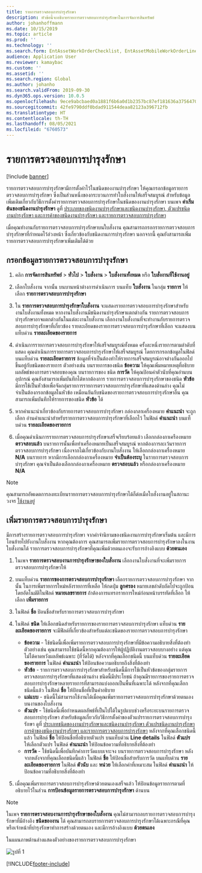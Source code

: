 ```yaml
---
title: รายการตรวจสอบการบำรุงรักษา
description: หัวข้อนี้จะอธิบายรายการตรวจสอบการบำรุงรักษาในการจัดการสินทรัพย์
author: johanhoffmann
ms.date: 10/15/2019
ms.topic: article
ms.prod: ''
ms.technology: ''
ms.search.form: EntAssetWorkOrderChecklist, EntAssetMobileWorkOrderLineChecklistDetails
audience: Application User
ms.reviewer: kamaybac
ms.custom: ''
ms.assetid: ''
ms.search.region: Global
ms.author: johanho
ms.search.validFrom: 2019-09-30
ms.dyn365.ops.version: 10.0.5
ms.openlocfilehash: 9ece9abcbaed0a1881f6b6a0d1b2357bc87ef181636a37564709f62c6aa38475
ms.sourcegitcommit: 42fe9790ddf0bdad911544deaa82123a396712fb
ms.translationtype: HT
ms.contentlocale: th-TH
ms.lasthandoff: 08/05/2021
ms.locfileid: "6760573"
---
```

# <a name="maintenance-checklists"></a>รายการตรวจสอบการบำรุงรักษา

[!include [banner](../../includes/banner.md)]



รายการตรวจสอบการบำรุงรักษามีการตั้งค่าไว้ในชนิดของงานบำรุงรักษา ให้คุณกรอกข้อมูลรายการตรวจสอบการบำรุงรักษา ซึ่งเป็นส่วนหนึ่งของกระบวนการทำใบสั่งงานให้เสร็จสมบูรณ์ สำหรับข้อมูลเพิ่มเติมเกี่ยวกับวิธีการตั้งค่ารายการตรวจสอบการบำรุงรักษาในชนิดของงานบำรุงรักษา บนเพจ **ค่าเริ่มต้นของชนิดงานบำรุงรักษา** ดูที่ [ประเภทของชนิดงานบำรุงรักษาและชนิดงานบำรุงรักษา, ตัวแปรชนิดงานบำรุงรักษา และการค้าของชนิดงานบำรุงรักษา และรายการตรวจสอบการบำรุงรักษา](../setup-for-work-orders/job-groups-and-job-types-variants-trades-and-checklists.md)

เมื่อคุณทำงานกับรายการตรวจสอบการบำรุงรักษาบนใบสั่งงาน คุณสามารถกรอกรายการตรวจสอบการบำรุงรักษาที่กำหนดไว้ล่วงหน้า ซึ่งเกี่ยวข้องกับชนิดงานการบำรุงรักษา นอกจากนี้ คุณยังสามารถเพิ่มรายการตรวจสอบการบำรุงรักษาเพิ่มเติมได้ด้วย


## <a name="fill-in-a-maintenance-checklist"></a>กรอกข้อมูลรายการตรวจสอบการบำรุงรักษา

1. คลิก **การจัดการสินทรัพย์** > **ทั่วไป** > **ใบสั่งงาน** > **ใบสั่งงานทั้งหมด** หรือ **ใบสั่งงานที่ใช้งานอยู่**

2. เลือกใบสั่งงาน จากนั้น บนบานหน้าต่างการดำเนินการ บนแท็บ **ใบสั่งงาน** ในกลุ่ม **รายการ** ให้เลือก **รายการตรวจสอบการบำรุงรักษา**

3. ใน **รายการตรวจสอบการบำรุงรักษาใบสั่งงาน** จะแสดงรายการตรวจสอบการบำรุงรักษาสำหรับงานใบสั่งงานทั้งหมด หากงานใบสั่งงานมีชนิดงานบำรุงรักษาแตกต่างกัน รายการตรวจสอบการบำรุงรักษาอาจแตกต่างกันในแต่ละงานใบสั่งงาน เลือกงานใบสั่งงานที่จะทำงานกับรายการตรวจสอบการบำรุงรักษาที่เกี่ยวข้อง รายละเอียดของรายการตรวจสอบการบำรุงรักษาที่เลือก จะแสดงบนแท็บด่วน **รายละเอียดของรายการ**

4. ดำเนินการรายการตรวจสอบการบำรุงรักษาให้เสร็จสมบูรณ์ทั้งหมด ครั้งละหนึ่งรายการตามลำดับที่แสดง คุณดำเนินการรายการตรวจสอบการบำรุงรักษาให้เสร็จสมบูรณ์ โดยการกรอกข้อมูลในฟิลด์บนแท็บด่วน **รายละเอียดรายการ** ข้อมูลที่จำเป็นต้องทำให้รายการเสร็จสมบูรณ์อาจต่างกันออกไป ขึ้นอยู่กับชนิดของรายการ ตัวอย่างเช่น บนรายการของชนิด **ข้อความ** ให้คุณเพิ่มหมายเหตุที่อธิบายผลลัพธ์ของการตรวจสอบของคุณ บนรายการของ ชนิด **การวัด** ให้คุณป้อนค่าตัวนับที่คุณอ่านบนอุปกรณ์ คุณยังสามารถเพิ่มบันทึกได้หากต้องการ รายการตรวจสอบการบำรุงรักษาของชนิด **หัวข้อ** มีการใช้เป็นหัวข้อเพื่อจัดกลุ่มรายการรายการตรวจสอบการบำรุงรักษาที่แสดงด้านล่าง คุณไม่จำเป็นต้องกรอกข้อมูลในหัวข้อ เหมือนกันกับชนิดของรายการตรวจสอบการบำรุงรักษาอื่น คุณสามารถเพิ่มบันทึกให้รายการของชนิด **หัวข้อ** ได้

5. หากคำแนะนำเกี่ยวข้องกับรายการตรวจสอบการบำรุงรักษา กล่องกลาเครื่องหมาย **คำแนะนำ** จะถูกเลือก อ่านคำแนะนำสำหรับรายการตรวจสอบการบำรุงรักษาที่เลือกไว้ ในฟิลด์ **คำแนะนำ** บนแท็บด่วน **รายละเอียดของรายการ**

6. เมื่อคุณดำเนินการรายการตรวจสอบการบำรุงรักษาเสร็จเรียบร้อยแล้ว เลือกกล่องกาเครืองหมาย **ตรวจสอบแล้ว** บนรายการนั้นเพื่อทำเครื่องหมายเป็นเสร็จสมบูรณ์ หากต้องการละเว้นรายการตรวจสอบการบำรุงรักษา เนื่องจากไม่เกี่ยวข้องกับงานใบสั่งงาน ให้เลือกกล่องกาเครื่องหมาย **N/A** บนรายการ หากมีการเลือกกล่องกาเครื่องหมาย **จำเป็นต้องระบุ** ในรายการตรวจสอบการบำรุงรักษา คุณจำเป็นต้องเลือกกล่องกาเครื่องหมาย **ตรวจสอบแล้ว** หรือกล่องกาเครื่องหมาย **N/A**

>[!NOTE]
>คุณสามารถอัพเดตการลงทะเบียนรายการตรวจสอบการบำรุงรักษาได้ก็ต่อเมือใบสั่งงานอยู่ในสถานะวงจร [ใช้งานอยู่](../setup-for-work-orders/work-order-lifecycle-states.md)  


## <a name="add-a-maintenance-checklist-line"></a>เพิ่มรายการตรวจสอบการบำรุงรักษา

มีการสร้างรายการตรวจสอบการบำรุงรักษา จากคำจำนิยามของชนิดงานการบำรุงรักษาเริ่มต้น และมีการโอนย้ายไปยังงานใบสั่งงาน หากคุณต้องการ คุณสามารถเพิ่มรายการตรวจสอบการบำรุงรักษาลงในงานใบสั่งงานได้ รายการตรวจสอบการบำรุงรักษาที่คุณเพิ่มด้วยตนเองจะรับการอ้างอิงแบบ **ด้วยตนเอง**

1. ในเพจ **รายการตรวจสอบงานการบำรุงรักษาของใบสั่งงาน** เลือกงานใบสั่งงานที่จะเพิ่มรายการตรวจสอบการบำรุงรักษาให้

2. บนแท็บด่วน **รายการของการตรวจสอบการบำรุงรักษา** เลือกรายการตรวจสอบการบำรุงรักษา จากนั้น ในการเพิ่มรายการใหม่หลังรายการที่เหลือ ให้กดปุ่ม **ลูกศรลง** หมายเลขลำดับถัดไปจะถูกป้อนโดยอัตโนมัติในฟิลด์ **หมายเลขรายการ** ถ้าต้องการแทรกรายการใหม่ก่อนหน้าบรรทัดที่เลือก ให้เลือก **เพิ่มรายการ** 

3. ในฟิลด์ **ชื่อ** ป้อนชื่อสำหรับรายการตรวจสอบการบำรุงรักษา

4. ในฟิลด์ **ชนิด** ให้เลือกชนิดสำหรับรายการของรายการตรวจสอบการบำรุงรักษา แท็บด่วน **รายละเอียดของรายการ** จะมีฟิลด์ที่เกี่ยวข้องสำหรับแต่ละชนิดของรายการตรวจสอบการบำรุงรักษา
    - **ข้อความ** - ใช้ชนิดนี้เพื่อเพิ่มรายการตรวจสอบการบำรุงรักษาที่มีข้อความอธิบายสิ่งที่ต้องทำ ตัวอย่างเช่น คุณสามารถใช้ชนิดนี้หากคุณต้องการให้ผู้ปฏิบัติงานตรวจสอบบางอย่าง แต่คุณไม่ได้คาดหวังผลลัพธ์เฉพาะ (ที่วัดได้) หลังจากที่คุณเลือกชนิดนี้ บนแท็บด่วน **รายละเอียดของรายการ** ในฟิลด์ **คำแนะนำ** ให้ป้อนข้อความอธิบายถึงสิ่งที่ต้องทำ
    - **หัวข้อ** - รายการตรวจสอบการบำรุงรักษาสำหรับชนิดนี้มีการใช้เป็นหัวข้อของกลุ่มรายการตรวจสอบการบำรุงรักษาที่แสดงด้านล่าง ชนิดนี้มีประโยชน์ ถ้าคุณมีรายการของรายการตรวจสอบการบำรุงรักษาหลายรายการที่สามารถแบ่งออกเป็นพื้นที่เฉพาะได้ หลังจากที่คุณเลือกชนิดนี้แล้ว ในฟิลด์ **ชื่อ** ให้ป้อนชื่อที่เป็นคำอธิบาย
    - **แม่แบบ** - ชนิดนี้ไม่สามารถใช้งานได้เมื่อคุณเพิ่มรายการตรวจสอบการบำรุงรักษาด้วยตนเองบนงานของใบสั่งงาน  
    - **ตัวแปร** - ใช้ชนิดนี้เพื่อกำหนดผลลัพธ์ที่เป็นไปได้ในรูปแบบช่วงหรือระยะบนรายการตรวจสอบการบำรุงรักษา สำหรับข้อมูลเกี่ยวกับวิธีการตั้งค่าของตัวแปรรายการตรวจสอบการบำรุงรักษา ดูที่ [ประเภทชนิดของงานบำรุงรักษาและชนิดงานบำรุงรักษา ตัวแปรชนิดงานบำรุงรักษา การค้าของชนิดงานบำรุงรักษา และรายการตรวจสอบการบำรุงรักษา](../setup-for-work-orders/job-groups-and-job-types-variants-trades-and-checklists.md) หลังจากที่คุณเลือกชนิดนี้แล้ว ในฟิลด์ **ชื่อ** ให้ป้อนชื่อที่อธิบายตัวแปร บนแท็บด่วน **Line details** ในฟิลด์ **ตัวแปร** ให้เลือกตัวแปร ในฟิลด์ **คำแนะนำ** ให้ป้อนข้อความที่อธิบายสิ่งที่ต้องทำ
    - **การวัด** - ใช้ชนิดนี้เพื่อบันทึกค่าการวัดแบบเจาะจง บนรายการตรวจสอบการบำรุงรักษา หลังจากหลังจากที่คุณเลือกชนิดนี้แล้ว ในฟิลด์ **ชื่อ** ให้ป้อนชื่อสำหรับการวัด บนแท็บด่วน **รายละเอียดของรายการ** ในฟิลด์ **ตัวนับ** และ **หน่วย** ให้เลือกค่าที่เหมาะสม ในฟิลด์ **คำแนะนำ** ให้ป้อนข้อความที่อธิบายสิ่งที่ต้องทำ

5. เมื่อคุณเพิ่มรายการตรวจสอบการบำรุงรักษาด้วยตนเองเสร็จแล้ว ให้ป้อนข้อมูลรายการตามที่อธิบายไว้ในส่วน **การป้อนข้อมูลรายการตรวจสอบการบำรุงรักษา** ด้านบน

>[!NOTE]
>ในเพจ **รายการตรวจสอบงานการบำรุงรักษาของใบสั่งงาน** คุณไม่สามารถลบรายการตรวจสอบการบำรุงรักษาที่มีอ้างอิง **ชนิดของงาน** ได้ คุณสามารถลบรายการตรวจสอบการบำรุงรักษาได้เฉพาะกรณีที่คุณหรือเจ้าหน้าที่บำรุงรักษาทำการสร้างด้วยตนเอง และมีการอ้างอิงแบบ **ด้วยตนเอง**

ในแผนภาพด้านล่างแสดงตัวอย่างของรายการตรวจสอบการบำรุงรักษา

![รูปที่ 1](media/14-work-orders.png)



[!INCLUDE[footer-include](../../../includes/footer-banner.md)]
